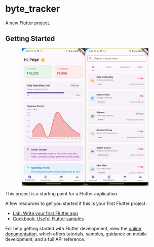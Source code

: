 # byte_tracker

A new Flutter project.

## Getting Started
<p align="center">
  <img src="public/dashboard.png" width="200" ><img src="public/transaction.png" width="200" >
</p>

This project is a starting point for a Flutter application.

A few resources to get you started if this is your first Flutter project:

- [Lab: Write your first Flutter app](https://docs.flutter.dev/get-started/codelab)
- [Cookbook: Useful Flutter samples](https://docs.flutter.dev/cookbook)

For help getting started with Flutter development, view the
[online documentation](https://docs.flutter.dev/), which offers tutorials,
samples, guidance on mobile development, and a full API reference.
